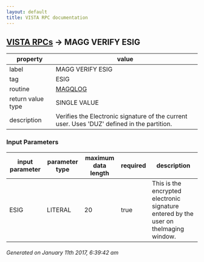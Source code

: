 ```yaml
---
layout: default
title: VISTA RPC documentation
---
```




## [VISTA RPCs](TableOfContent.md) &#8594; MAGG VERIFY ESIG 

 property | value 
--- | --- 
 label | MAGG VERIFY ESIG
 tag | ESIG
 routine | [MAGQLOG](http://code.osehra.org/dox/Routine_MAGQLOG_source.html)
 return value type | SINGLE VALUE
 description | Verifies the Electronic signature of the current user.  Uses 'DUZ' defined in the partition.

### Input Parameters

| input parameter | parameter type | maximum data length | required | description | 
| --- | --- | --- | --- | --- | 
| ESIG | LITERAL | 20 | true | This is the encrypted electronic signature entered by the user on theImaging window. | 




 ###### Generated on January 11th 2017, 6:39:42 am